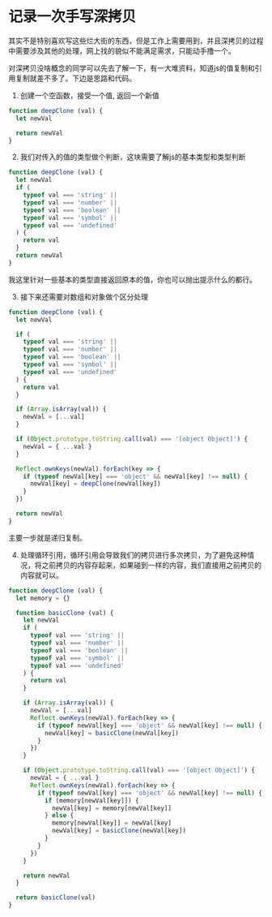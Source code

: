 # 记录一次手写深拷贝

其实不是特别喜欢写这些烂大街的东西，但是工作上需要用到，并且深拷贝的过程中需要涉及其他的处理，网上找的貌似不能满足需求，只能动手撸一个。

对深拷贝没啥概念的同学可以先去了解一下，有一大堆资料，知道js的值复制和引用复制就差不多了。下边是思路和代码。

1. 创建一个空函数，接受一个值, 返回一个新值

~~~js
function deepClone (val) {
  let newVal

  return newVal
}
~~~

2. 我们对传入的值的类型做个判断，这块需要了解js的基本类型和类型判断

```js
function deepClone (val) {
  let newVal
  if (
    typeof val === 'string' ||
    typeof val === 'number' ||
    typeof val === 'boolean' ||
    typeof val === 'symbol' ||
    typeof val === 'undefined'
  ) {
    return val
  }
  return newVal
}
```

我这里针对一些基本的类型直接返回原本的值，你也可以抛出提示什么的都行。

3. 接下来还需要对数组和对象做个区分处理

```js
function deepClone (val) {
  let newVal

  if (
    typeof val === 'string' ||
    typeof val === 'number' ||
    typeof val === 'boolean' ||
    typeof val === 'symbol' ||
    typeof val === 'undefined'
  ) {
    return val
  }

  if (Array.isArray(val)) {
    newVal = [...val]
  }

  if (Object.prototype.toString.call(val) === '[object Object]') {
    newVal = { ...val }
  }

  Reflect.ownKeys(newVal).forEach(key => {
    if (typeof newVal[key] === 'object' && newVal[key] !== null) {
      newVal[key] = deepClone(newVal[key])
    }
  })

  return newVal
}
```

主要一步就是递归复制。

4. 处理循环引用，循环引用会导致我们的拷贝进行多次拷贝，为了避免这种情况，将之前拷贝的内容存起来，如果碰到一样的内容，我们直接用之前拷贝的内容就可以。

```js
function deepClone (val) {
  let memory = {}

  function basicClone (val) {
    let newVal
    if (
      typeof val === 'string' ||
      typeof val === 'number' ||
      typeof val === 'boolean' ||
      typeof val === 'symbol' ||
      typeof val === 'undefined'
    ) {
      return val
    }

    if (Array.isArray(val)) {
      newVal = [...val]
      Reflect.ownKeys(newVal).forEach(key => {
        if (typeof newVal[key] === 'object' && newVal[key] !== null) {
          newVal[key] = basicClone(newVal[key])
        }
      })
    }

    if (Object.prototype.toString.call(val) === '[object Object]') {
      newVal = { ...val }
      Reflect.ownKeys(newVal).forEach(key => {
        if (typeof newVal[key] === 'object' && newVal[key] !== null) {
          if (memory[newVal[key]]) {
            newVal[key] = memory[newVal[key]]
          } else {
            memory[newVal[key]] = newVal[key]
            newVal[key] = basicClone(newVal[key])
          }
        }
      })
    }

    return newVal
  }

  return basicClone(val)
}
```

